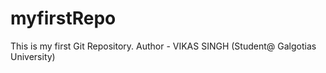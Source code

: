 # myfirstRepo
This is my first Git Repository.
Author - VIKAS SINGH (Student@ Galgotias University)
